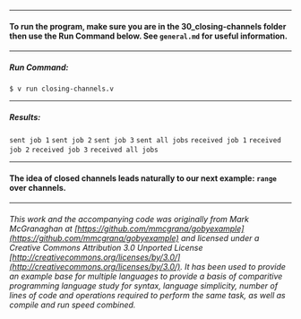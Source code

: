 ___
#### To run the program, make sure you are in the 30_closing-channels folder then use the Run Command below. See `general.md` for useful information.
___
##### Run Command:

`$ v run closing-channels.v`
___
##### Results:

`sent job 1`
`sent job 2`
`sent job 3`
`sent all jobs`
`received job 1`
`received job 2`
`received job 3`
`received all jobs`
___
#### The idea of closed channels leads naturally to our next example: `range` over channels.
___

###### This work and the accompanying code was originally from Mark McGranaghan at [https://github.com/mmcgrana/gobyexample](https://github.com/mmcgrana/gobyexample) and licensed under a Creative Commons Attribution 3.0 Unported License [http://creativecommons.org/licenses/by/3.0/](http://creativecommons.org/licenses/by/3.0/). It has been used to provide an example base for multiple languages to provide a basis of comparitive programming language study for syntax, language simplicity, number of lines of code and operations required to perform the same task, as well as compile and run speed combined.